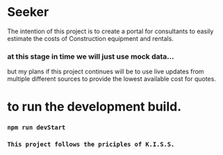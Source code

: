 # Seeker

The intention of this project is to create a portal for consultants to easily estimate the costs of Construction equipment and rentals.

### at this stage in time we will just use mock data...

but my plans if this project continues will be to use live updates from multiple different sources to provide the lowest available cost for quotes.

# to run the development build.

### `npm run devStart`

### `This project follows the priciples of K.I.S.S.`
